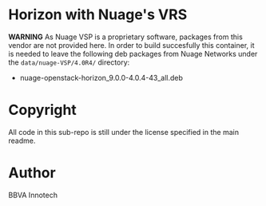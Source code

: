 # Horizon with Nuage's VRS

**WARNING** As Nuage VSP is a proprietary software, packages from this vendor are not provided here. In order to build succesfully this container, it is needed to leave the following deb packages from Nuage Networks under the `data/nuage-VSP/4.0R4/` directory:

  - nuage-openstack-horizon_9.0.0-4.0.4-43_all.deb

# Copyright
All code in this sub-repo is still under the license specified in the main readme.

# Author
BBVA Innotech